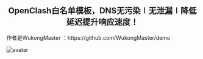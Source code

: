 <div align="center">
<h2>OpenClash白名单模板，DNS无污染∣无泄漏∣降低延迟提升响应速度！</h2>
</div>
作者是WukongMaster ：https://github.com/WukongMaster/demo

![avatar](https://github.com/WukongMaster/demo/blob/main/jpg/OpenClash.jpg)
